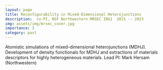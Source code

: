 ```yaml
---
layout: page
title: Reconfigurability in Mixed-Dimensional Heterojunctions 
description:  co-PI, NSF Northwestern MRSEC IRG1 ​ 2015 -- 2023
img: assets/img/mrsec_cover.jpg
importance: 3
category: past
---
```


Atomistic simulations of mixed-dimensional heterojunctions (MDHJ). Development of density functionals for MDHJ and extractions of materials descriptors for highly heterogeneous materials.
Lead PI: Mark Hersam (Northwestern) 
